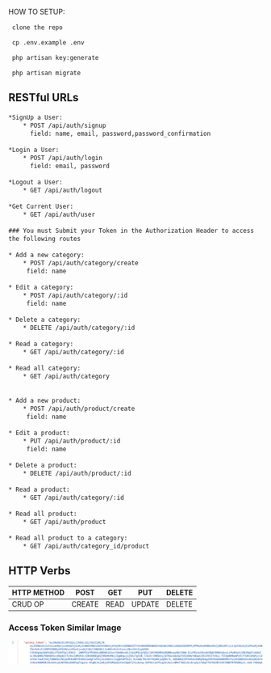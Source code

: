 
HOW TO SETUP:
```
 clone the repo
```
```
 cp .env.example .env
```
```
 php artisan key:generate
```
```
 php artisan migrate
```


## RESTful URLs
```
*SignUp a User:
    * POST /api/auth/signup
      field: name, email, password,password_confirmation
      
*Login a User:
    * POST /api/auth/login
      field: email, password
      
*Logout a User:
    * GET /api/auth/logout

*Get Current User:
    * GET /api/auth/user
     
### You must Submit your Token in the Authorization Header to access the following routes

* Add a new category:
    * POST /api/auth/category/create
     field: name
     
* Edit a category:
    * POST /api/auth/category/:id
     field: name
     
* Delete a category:
    * DELETE /api/auth/category/:id
    
* Read a category:
    * GET /api/auth/category/:id 

* Read all category:
    * GET /api/auth/category
    
    
* Add a new product:
    * POST /api/auth/product/create
     field: name
     
* Edit a product:
    * PUT /api/auth/product/:id
     field: name
     
* Delete a product:
    * DELETE /api/auth/product/:id
    
* Read a product:
    * GET /api/auth/category/:id 

* Read all product:
    * GET /api/auth/product
    
* Read all product to a category:
    * GET /api/auth/category_id/product
```

## HTTP Verbs

| HTTP METHOD | POST            | GET       | PUT         | DELETE |
| ----------- | --------------- | --------- | ----------- | ------ |
| CRUD OP     | CREATE          | READ      | UPDATE      | DELETE |


### Access Token Similar Image
![Alt text](https://github.com/anje123/products/blob/master/image/token1.png "Optional Title")